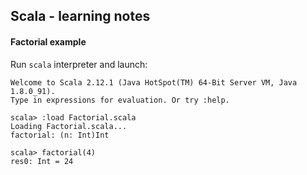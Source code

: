## Scala - learning notes

#### Factorial example

Run `scala` interpreter and launch:

```
Welcome to Scala 2.12.1 (Java HotSpot(TM) 64-Bit Server VM, Java 1.8.0_91).
Type in expressions for evaluation. Or try :help.

scala> :load Factorial.scala
Loading Factorial.scala...
factorial: (n: Int)Int

scala> factorial(4)
res0: Int = 24
```
